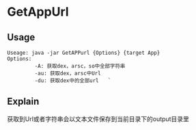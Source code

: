 # GetAppUrl

## Usage ##
```
Useage: java -jar GetAPPurl {Options} {target App}
Options:                                          
         -A: 获取dex，arsc，so中全部字符串                                                
         -au: 获取dex，arsc中Url                 
         -du: 获取dex中的全部url   `
```
## Explain ##
 获取到Url或者字符串会以文本文件保存到当前目录下的output目录里
